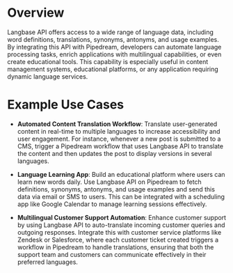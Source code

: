 # Overview

Langbase API offers access to a wide range of language data, including word definitions, translations, synonyms, antonyms, and usage examples. By integrating this API with Pipedream, developers can automate language processing tasks, enrich applications with multilingual capabilities, or even create educational tools. This capability is especially useful in content management systems, educational platforms, or any application requiring dynamic language services.

# Example Use Cases

- **Automated Content Translation Workflow**: Translate user-generated content in real-time to multiple languages to increase accessibility and user engagement. For instance, whenever a new post is submitted to a CMS, trigger a Pipedream workflow that uses Langbase API to translate the content and then updates the post to display versions in several languages.

- **Language Learning App**: Build an educational platform where users can learn new words daily. Use Langbase API on Pipedream to fetch definitions, synonyms, antonyms, and usage examples and send this data via email or SMS to users. This can be integrated with a scheduling app like Google Calendar to manage learning sessions effectively.

- **Multilingual Customer Support Automation**: Enhance customer support by using Langbase API to auto-translate incoming customer queries and outgoing responses. Integrate this with customer service platforms like Zendesk or Salesforce, where each customer ticket created triggers a workflow in Pipedream to handle translations, ensuring that both the support team and customers can communicate effectively in their preferred languages.
